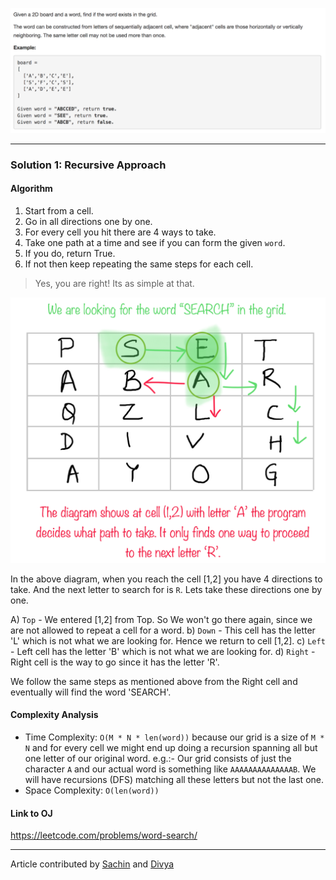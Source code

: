 <p align="center">
<img src="../../Images/Word-Search.png" width="600">
</p>


---
### Solution 1: Recursive Approach

#### Algorithm

1. Start from a cell.
2. Go in all directions one by one.
3. For every cell you hit there are 4 ways to take.
4. Take one path at a time and see if you can form the given `word`.
5. If you do, return True.
6. If not then keep repeating the same steps for each cell.

> Yes, you are right! Its as simple at that.

<p align="center">
<img src="../../Images/Word-Search-1.png" width="600">
</p>

In the above diagram, when you reach the cell [1,2] you have 4 directions to take. And the next letter to search for is `R`. Lets take these directions one by one.

A) `Top` - We entered [1,2] from Top. So We won't go there again, since we are not allowed to repeat a cell for a word.
b) `Down` - This cell has the letter 'L' which is not what we are looking for. Hence we return to cell [1,2].
c) `Left` - Left cell has the letter 'B' which is not what we are looking for.
d) `Right` - Right cell is the way to go since it has the letter 'R'.

We follow the same steps as mentioned above from the Right cell and eventually will find the word 'SEARCH'. 

#### Complexity Analysis

* Time Complexity: `O(M * N * len(word))` because our grid is a size of `M * N` and for every cell we might end up doing a recursion spanning all but one letter of our original word. e.g.:- Our grid consists of just the character `A` and our actual word is something like `AAAAAAAAAAAAAAB`. We will have recursions (DFS) matching all these letters but not the last one. 
* Space Complexity: `O(len(word))`

#### Link to OJ

https://leetcode.com/problems/word-search/

---
Article contributed by [Sachin](https://github.com/edorado93) and [Divya](https://github.com/DivyaGodayal)
